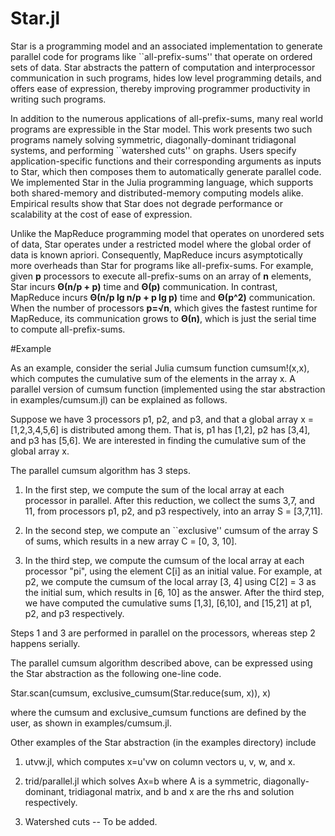 # Star.jl
Star is a programming model and an associated implementation to generate 
parallel code for programs like ``all-prefix-sums'' that operate on ordered sets
of data.
Star abstracts the pattern of computation and interprocessor communication 
in such programs, hides low level programming details, and offers ease of
expression, thereby improving programmer productivity in writing such
programs.

In addition to the numerous applications of all-prefix-sums, many real world 
programs are expressible in the Star model.
This work presents two such programs namely solving symmetric,
diagonally-dominant tridiagonal systems, and performing ``watershed cuts'' on 
graphs.
Users specify application-specific functions and their corresponding arguments 
as inputs to Star, which then composes them to automatically generate parallel 
code.
We implemented Star in the Julia programming language, which supports both
shared-memory and distributed-memory computing models alike.
Empirical results show that Star does not degrade performance or scalability
at the cost of ease of expression.

Unlike the MapReduce programming model that operates on unordered sets of data, 
Star operates under a restricted model where the global order of data is known 
apriori.
Consequently, MapReduce incurs asymptotically more overheads than Star for 
programs like all-prefix-sums.
For example, given **p** processors to execute all-prefix-sums on
an array of **n** elements, Star incurs **Θ(n/p + p)** time and 
**Θ(p)** communication.
In contrast, MapReduce incurs **Θ(n/p lg n/p + p lg p)** 
time and **Θ(p^2)** communication.
When the number of processors **p=√n**, which gives the fastest runtime for
MapReduce, its communication grows to **Θ(n)**, which is 
just the serial time to compute all-prefix-sums.

#Example

As an example, consider the serial Julia cumsum function cumsum!(x,x), which computes the cumulative sum of the elements in the array x.
A parallel version of cumsum function (implemented using the star abstraction in examples/cumsum.jl) can be explained as follows.

Suppose we have 3 processors p1, p2, and p3, and that a global array x = [1,2,3,4,5,6] is distributed among them.
That is, p1 has [1,2], p2 has [3,4], and p3 has [5,6].
We are interested in finding the cumulative sum of the global array x.

The parallel cumsum algorithm has 3 steps.

1. In the first step, we compute the sum of the local array at each processor in parallel.
After this reduction, we collect the sums 3,7, and 11, from processors p1, p2, and p3 respectively, into an array S = [3,7,11].

2. In the second step, we compute an ``exclusive'' cumsum of the array S of 
sums, which results in a new array C = [0, 3, 10].

3. In the third step, we compute the cumsum of the local array at each processor "pi", using the element C[i] as an initial value.
For example, at p2, we compute the cumsum of the local array [3, 4] using C[2] = 3 as the initial sum, which results in [6, 10] as the answer. After the third step, we have computed the cumulative sums [1,3], [6,10], and [15,21] at p1, p2, and p3 respectively. 

Steps 1 and 3 are performed in parallel on the processors, whereas step 2 happens serially.

The parallel cumsum algorithm described above, can be expressed using the Star abstraction as the following one-line code.

Star.scan(cumsum, exclusive\_cumsum(Star.reduce(sum, x)), x)

where the cumsum and exclusive\_cumsum functions are defined by the user,
as shown in examples/cumsum.jl.

Other examples of the Star abstraction (in the examples directory) include 

1. utvw.jl, which computes x=u'vw on column vectors u, v, w, and x.

2. trid/parallel.jl which solves Ax=b where A is a symmetric, diagonally-dominant, tridiagonal matrix, and b and x are the rhs and solution respectively.

3. Watershed cuts -- To be added.








